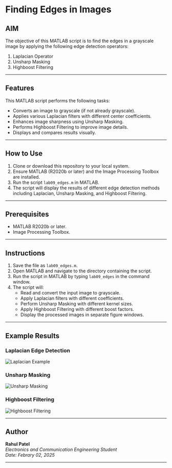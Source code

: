 # **Finding Edges in Images**

## **AIM**
The objective of this MATLAB script is to find the edges in a grayscale image by applying the following edge detection operators:
1. Laplacian Operator
2. Unsharp Masking
3. Highboost Filtering

---

## **Features**
This MATLAB script performs the following tasks:
- Converts an image to grayscale (if not already grayscale).
- Applies various Laplacian filters with different center coefficients.
- Enhances image sharpness using Unsharp Masking.
- Performs Highboost Filtering to improve image details.
- Displays and compares results visually.

---

## **How to Use**
1. Clone or download this repository to your local system.
2. Ensure MATLAB (R2020b or later) and the Image Processing Toolbox are installed.
3. Run the script `lab09_edges.m` in MATLAB.
4. The script will display the results of different edge detection methods including Laplacian, Unsharp Masking, and Highboost Filtering.

---

## **Prerequisites**
- MATLAB R2020b or later.
- Image Processing Toolbox.

---

## **Instructions**
1. Save the file as `lab09_edges.m`.
2. Open MATLAB and navigate to the directory containing the script.
3. Run the script in MATLAB by typing `lab09_edges` in the command window.
4. The script will:
   - Read and convert the input image to grayscale.
   - Apply Laplacian filters with different coefficients.
   - Perform Unsharp Masking with different kernel sizes.
   - Apply Highboost Filtering with different boost factors.
   - Display the processed images in separate figure windows.

---

## **Example Results**
### **Laplacian Edge Detection**
![Laplacian Example](images/laplacian_example.png)

### **Unsharp Masking**
![Unsharp Masking](images/unsharp_masking.png)

### **Highboost Filtering**
![Highboost Filtering](images/highboost_filtering.png)

---

## **Author**
**Rahul Patel**  
*Electronics and Communication Engineering Student*  
*Date: Febrary 02, 2025*

---

